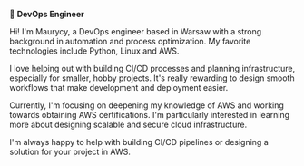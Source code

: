 👋 **DevOps Engineer**

Hi! I'm Maurycy, a DevOps engineer based in Warsaw with a strong background in automation and process optimization.
My favorite technologies include Python, Linux and AWS.


I love helping out with building CI/CD processes and planning infrastructure, especially for smaller, hobby projects.
It's really rewarding to design smooth workflows that make development and deployment easier. 

Currently, I'm focusing on deepening my knowledge of AWS and working towards obtaining AWS certifications. I'm particularly interested in learning more about designing scalable and secure cloud infrastructure.

I'm always happy to help with building CI/CD pipelines or designing a solution for your project in AWS.
